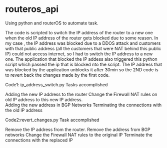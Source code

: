 # routeros_api
Using python and routerOS to automate task.

The code is scripted to switch the IP address of the router to a new one when the old IP address of the router gets blocked due to some reason.
In my case , the IP address was blocked due to a DDOS attack and customers with that public address (all the customers that were NAT behind this public IP) could not access internet, so I had to switch the IP address to a new one.
The application that blocked the IP addess also triggered this python script which passed the ip that is blocked nto the script.
The IP address that was blocked by the application unblocks it after 30min so the 2ND code is to revert back the changes made by the first code.

Code1: ip_address_switch.py
Tasks accomplished 

Adding the new IP address to the router
Change the Firewall NAT rules on old IP address to this new IP address.  
Adding the new address in BGP Networks
Terminating the connections with the old IP address


Code2:revert_changes.py
Task accomplished


Remove the IP address from the router.
Remove the address from BGP networks
Change the Firewall NAT rules to the original IP
Terminate the connections with the replaced IP
